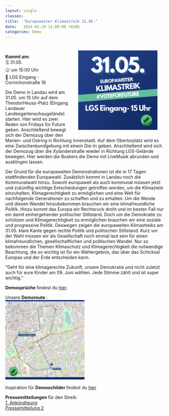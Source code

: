 ```yaml
---
layout: single
classes: 
title:  "Europaweiter Klimastreik 31.05."
date:   2024-05-20 12:00:00 +0200
categories: Demo
---
```


<img src="https://github.com/fridaysforfuture-landau-pfalz/fridaysforfuture-landau-pfalz.github.io/blob/main/assets/Demos/EK%2031.05.24/SharePic%2031.05.png?raw=true" alt="SharePic 31.05." style="float:right;" hspace=20 vspace=20 height="50%" width="50%"> <br>

<b>Kommt am: <br> </b>
🗓 31.05. <br>
🕞 um 15:00 Uhr <br>
📍 LGS Eingang - Cornichonstraße 16 <br>

Die Demo in Landau wird am 31.05. um 15 Uhr auf dem TheodorHeuss-Platz (Eingang Landauer Landesgartenschaugelände) starten. Hier wird es zwei Reden von Fridays for Future geben. Anschließend bewegt sich der Demozug über den Marien- und Ostring in Richtung Innenstadt. Auf dem Obertorplatz wird es eine Zwischenkundgebung mit einem Die-In geben. Anschließend wird sich der Demozug über die Xylanderstraße wieder in Richtung LGS-Gelände bewegen. Hier werden die Buskers die Demo mit LiveMusik abrunden und ausklingen lassen. 

Der Grund für die europaweiten Demonstrationen ist die in 17 Tagen stattfindenden Europawahl. Zusätzlich kommt in Landau noch die Kommunalwahl hinzu. Sowohl europaweit als auch kommunal müssen jetzt und zukünftig wichtige Entscheidungen getroffen werden, um die Klimaziele einzuhalten, Klimagerechtigkeit zu ermöglichen und eine Welt für nachfolgende Generationen zu schaffen und zu erhalten. Um die Wende und diesen Wandel hinzubekommen brauchen wir eine klimafreundliche Politik. Hinzu kommt das Europa ein Rechtsruck droht und im besten Fall nur ein damit einhergehender politischer Stillstand. Doch um die Demokratie zu schützen und Klimagerechtigkeit zu ermöglichen brauchen wir eine soziale und progressive Politik. Deswegen zeigen die europaweiten Klimastreiks am 31.05. klare Kante gegen rechte Politik und politischen Stillstand. Kurz vor der Wahl müssen wir als Gesellschaft noch einmal laut sein für einen klimafreundlichen, gesellschaftlichen und politischen Wandel. Nur so bekommen die Themen Klimaschutz und Klimagerechtigkeit die notwendige Beachtung, die so wichtig ist für ein Wahlergebnis, das über das Schicksal Europas und der Erde entscheiden kann.

"Geht für eine klimagerechte Zukunft, unsere Demokratie und nicht zuletzt auch für eure Kinder am 09. Juni wählen. Jede Stimme zählt und ist super wichtig."

<b> Demosprüche </b> findest du <a href="https://fridaysforfuture-landau.de/assets/Demos/GK%2003.03.23/Lieder%20und%20Rufe%20DINA5.pdf" target="_blank" >hier</a>. <br>

Unsere <b> Demoroute </b>: <br>
<img src="https://github.com/fridaysforfuture-landau-pfalz/fridaysforfuture-landau-pfalz.github.io/blob/main/assets/Demos/EK%2031.05.24/Route%2031.05.24.png?raw=true" alt="Route" height="50%" width="50%">

Inspiration für <b> Demoschilder </b> findest du <a href=" https://fridaysforfuture-landau.de/material#Demoschilder" target="_blank" >hier</a> <br>

<b> Pressemitteilungen </b> für den Streik: <br>
<a href="assets/Demos/EK 31.05.24/Pressemitteilung Europastreik Ankündigung.pdf" target="_blank" >1. Ankündigung</a> <br>
<a href="assets/Demos/EK 31.05.24/Pressemitteilung Fridays for Future Landau Europaweiter Klimastreik 31.05..pdf" target="_blank" >Pressemitteilung 2</a> <br>
